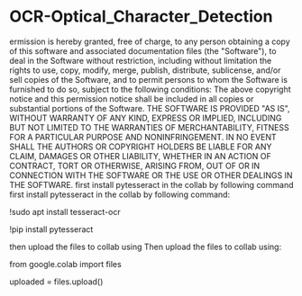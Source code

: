 # OCR-Optical_Character_Detection
ermission is hereby granted, free of charge, to any person obtaining a copy of this software and associated documentation files (the "Software"), to deal in the Software without restriction, including without limitation the rights to use, copy, modify, merge, publish, distribute, sublicense, and/or sell copies of the Software, and to permit persons to whom the Software is furnished to do so, subject to the following conditions:  The above copyright notice and this permission notice shall be included in all copies or substantial portions of the Software.  THE SOFTWARE IS PROVIDED "AS IS", WITHOUT WARRANTY OF ANY KIND, EXPRESS OR IMPLIED, INCLUDING BUT NOT LIMITED TO THE WARRANTIES OF MERCHANTABILITY, FITNESS FOR A PARTICULAR PURPOSE AND NONINFRINGEMENT. IN NO EVENT SHALL THE AUTHORS OR COPYRIGHT HOLDERS BE LIABLE FOR ANY CLAIM, DAMAGES OR OTHER LIABILITY, WHETHER IN AN ACTION OF CONTRACT, TORT OR OTHERWISE, ARISING FROM, OUT OF OR IN CONNECTION WITH THE SOFTWARE OR THE USE OR OTHER DEALINGS IN THE SOFTWARE.
first install pytesseract in the collab by following command 
first install pytesseract in the collab by following command:

!sudo apt install tesseract-ocr

!pip install pytesseract

then upload the files to collab using 
Then upload the files to collab using:

from google.colab import files

uploaded = files.upload()
